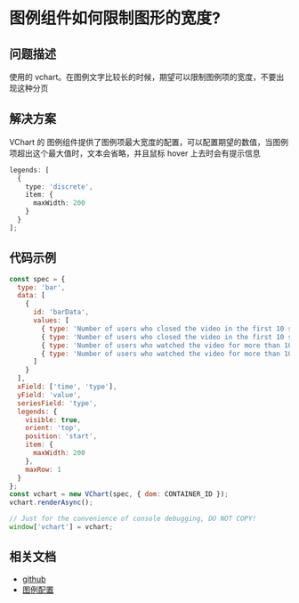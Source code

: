 # 图例组件如何限制图形的宽度?

## 问题描述

使用的 vchart。在图例文字比较长的时候，期望可以限制图例项的宽度，不要出现这种分页

## 解决方案

VChart 的 图例组件提供了图例项最大宽度的配置，可以配置期望的数值，当图例项超出这个最大值时，文本会省略，并且鼠标 hover 上去时会有提示信息

```ts
legends: [
  {
    type: 'discrete',
    item: {
      maxWidth: 200
    }
  }
];
```

## 代码示例

```javascript livedemo
const spec = {
  type: 'bar',
  data: [
    {
      id: 'barData',
      values: [
        { type: 'Number of users who closed the video in the first 10 seconds', time: '2:00', value: 129 },
        { type: 'Number of users who closed the video in the first 10 seconds', time: '6:00', value: 133 },
        { type: 'Number of users who watched the video for more than 10 seconds', time: '2:00', value: 22 },
        { type: 'Number of users who watched the video for more than 10 seconds', time: '6:00', value: 13 }
      ]
    }
  ],
  xField: ['time', 'type'],
  yField: 'value',
  seriesField: 'type',
  legends: {
    visible: true,
    orient: 'top',
    position: 'start',
    item: {
      maxWidth: 200
    },
    maxRow: 1
  }
};
const vchart = new VChart(spec, { dom: CONTAINER_ID });
vchart.renderAsync();

// Just for the convenience of console debugging, DO NOT COPY!
window['vchart'] = vchart;
```

## 相关文档

- [github](https://github.com/VisActor/VChart)
- [图例配置](https://www.visactor.io/vchart/option/barChart#legends-discrete.item.maxWidth)
